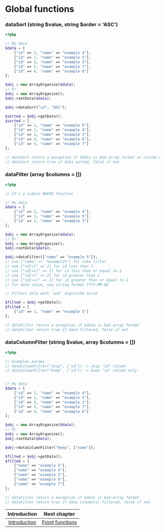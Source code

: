 # Global functions

### dataSort (string $value, string $order = 'ASC')
```php
<?php

// My data
$data = [
    ["id" => 2, "name" => "example 4"],
    ["id" => 1, "name" => "example 5"],
    ["id" => 3, "name" => "example 3"],
    ["id" => 5, "name" => "example 7"],
    ["id" => 4, "name" => "example 6"]
];

$obj = new ArrayOrganize($data);
// Or
$obj = new ArrayOrganize();
$obj->setData($data);

$obj->dataSort("id", "ASC");

$sorted = $obj->getData();
$sorted = [
    ["id" => 1, "name" => "example 5"],
    ["id" => 2, "name" => "example 4"],
    ["id" => 3, "name" => "example 3"],
    ["id" => 4, "name" => "example 6"],
    ["id" => 5, "name" => "example 7"]
];

// dataSort return a exception if $data is bad array format or column not found
// dataSort return true if data sorted, false if not
```

### dataFilter (array $columns = [])
```php
<?php

// It's a simple WHERE function

// My data
$data = [
    ["id" => 2, "name" => "example 4"],
    ["id" => 1, "name" => "example 5"],
    ["id" => 3, "name" => "example 3"]
];

$obj = new ArrayOrganize($data);
// Or
$obj = new ArrayOrganize();
$obj->setData($data);

$obj->dataFilter(["name" => "example 5"]);
// use ["name" => "%example%"] for like filter
// use ["id[<]" => 2] for id less than 2
// use ["id[<=]" => 2] for id less than or equal to 2
// use ["id[>]" => 2] for id greater than 2
// use ["id[>=]" => 2] for id greater than or equal to 2
// for date value, use string format YYYY-MM-DD

// Filters only work 'and' algorithm serie

$filted = $obj->getData();
$filted = [
    ["id" => 1, "name" => "example 5"]
];

// dataFilter return a exception if $data is bad array format
// dataFilter return true if data filtered, false if not
```

### dataColumnFilter (string $value, array $columns = [])
```php
<?php

// Examples params :
// dataColumnFilter("skip", ["id"]) -> skip "id" column
// dataColumnFilter("keep", ["id"]) -> keep "id" column only


// My data
$data = [
    ["id" => 2, "name" => "example 4"],
    ["id" => 1, "name" => "example 5"],
    ["id" => 3, "name" => "example 3"],
    ["id" => 5, "name" => "example 7"],
    ["id" => 4, "name" => "example 6"]
];

$obj = new ArrayOrganize($data);
// Or
$obj = new ArrayOrganize();
$obj->setData($data);

$obj->dataColumnFilter("keep", ["name"]);

$filted = $obj->getData();
$filted = [
    ["name" => "example 5"],
    ["name" => "example 4"],
    ["name" => "example 3"],
    ["name" => "example 6"],
    ["name" => "example 7"]
];

// dataFilter return a exception if $data is bad array format
// dataFilter return true if data column(s) filtered, false if not
```

| Introduction | Next chapter |
| :---------------------: | :--------------: |
| [Introduction](https://github.com/SimonDevelop/array-organize/blob/master/docs/introduction.md) | [Front functions](https://github.com/SimonDevelop/array-organize/blob/master/docs/chapter02.md) |
